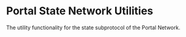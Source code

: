 # Portal State Network Utilities

The utility functionality for the state subprotocol of the Portal Network.
